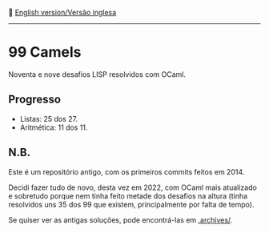 :england: [English version/Versão inglesa](README-en.md)
***

# 99 Camels
Noventa e nove desafios LISP resolvidos com OCaml.

## Progresso

* Listas: 25 dos 27.
* Aritmética: 11 dos 11.

## N.B.
Este é um repositório antigo, com os primeiros commits feitos em 2014.

Decidi fazer tudo de novo, desta vez em 2022, com OCaml mais atualizado e sobretudo porque nem tinha feito metade dos desafios na altura (tinha resolvidos uns 35 dos 99 que existem, principalmente por falta de tempo).

Se quiser ver as antigas soluções, pode encontrá-las em [.archives/](.archives).